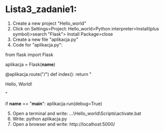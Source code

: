 # Lista3_zadanie1:
1. Create a new project "Hello_world"
2. Click on Settings>Project: Hello_world>Python interpreter>Install(plus symbol)>search "Flask"> Install Package>close
3. Create a new file "aplikacja.py"
4. Code for "aplikacja.py":
 
  from flask import Flask

  aplikacja = Flask(__name__)

  @aplikacja.route("/")
  def index():
      return "<p>Hello, World!</p>"

  if __name__ == "__main__":
     aplikacja.run(debug=True)
     
5. Open a terminal and write:
...\Hello_world\Scripts\activate.bat
6. Write: python aplikacja.py
7. Open a browser and write: http://localhost:5000/
